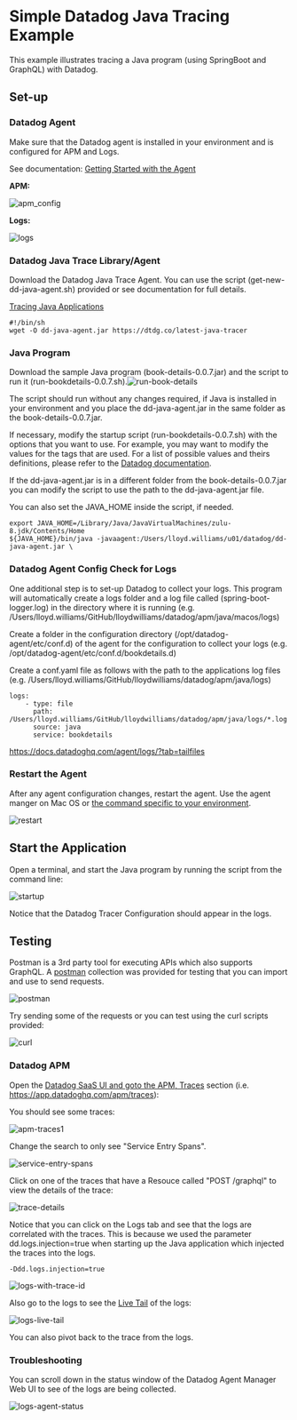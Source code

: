 # Simple Datadog Java Tracing Example 

This example illustrates tracing a Java program (using SpringBoot and GraphQL) with Datadog. 

## Set-up

### Datadog Agent

Make sure that the Datadog agent is installed in your environment and is configured for APM and Logs.

See documentation: [Getting Started with the Agent](https://docs.datadoghq.com/getting_started/agent/)

**APM:**

![apm_config](./images/apm_config.png)

**Logs:**

![logs](images/logs_config.png)

### Datadog Java Trace Library/Agent

Download the Datadog Java Trace Agent. You can use the script (get-new-dd-java-agent.sh) provided or see documentation for full details.

[Tracing Java Applications](https://docs.datadoghq.com/tracing/setup_overview/setup/java)

```
#!/bin/sh
wget -O dd-java-agent.jar https://dtdg.co/latest-java-tracer
```

### Java Program

Download the sample Java program (book-details-0.0.7.jar) and the script to run it (run-bookdetails-0.0.7.sh).![run-book-details](images/run-book-details.png)

The script should run without any changes required, if Java is installed in your environment and you place the dd-java-agent.jar in the same folder as the book-details-0.0.7.jar.  

If necessary, modify the startup script (run-bookdetails-0.0.7.sh) with the options that you want to use. For example, you may want to modify the values for the tags that are used. For a list of possible values and theirs definitions, please refer to the [Datadog documentation](https://docs.datadoghq.com/tracing/setup_overview/setup/java/?tab=otherenvironments#configuration). 

If the dd-java-agent.jar is in a different folder from the book-details-0.0.7.jar you can modify the script to use the path to the dd-java-agent.jar file.

You can also set the JAVA_HOME inside the script, if needed.

```
export JAVA_HOME=/Library/Java/JavaVirtualMachines/zulu-8.jdk/Contents/Home
${JAVA_HOME}/bin/java -javaagent:/Users/lloyd.williams/u01/datadog/dd-java-agent.jar \
```

### Datadog Agent Config Check for Logs

One additional step is to set-up Datadog to collect your logs. This program will automatically create a logs folder and a log file called (spring-boot-logger.log) in the directory where it is running (e.g. /Users/lloyd.williams/GitHub/lloydwilliams/datadog/apm/java/macos/logs)

Create a folder in the configuration directory (/opt/datadog-agent/etc/conf.d) of the agent for the configuration to collect your logs (e.g. /opt/datadog-agent/etc/conf.d/bookdetails.d)

Create a conf.yaml file as follows with the path to the applications log files (e.g. /Users/lloyd.williams/GitHub/lloydwilliams/datadog/apm/java/logs)

```
logs:
    - type: file
      path: /Users/lloyd.williams/GitHub/lloydwilliams/datadog/apm/java/logs/*.log
      source: java
      service: bookdetails
```

https://docs.datadoghq.com/agent/logs/?tab=tailfiles

### Restart the Agent

After any agent configuration changes, restart the agent. Use the agent manger on Mac OS or [the command specific to your environment](https://docs.datadoghq.com/agent/guide/agent-commands/?tab=agentv6v7#restart-the-agent). 

 

![restart](images/restart.png)





## Start the Application

Open a terminal, and start the Java program by running the script from the command line: 

![startup](images/startup.png)

Notice that the Datadog Tracer Configuration should appear in the logs. 

## Testing

Postman is a 3rd party tool for executing APIs which also supports GraphQL. A [postman](https://www.postman.com/) collection was provided for testing that you can import and use to send requests.

![postman](images/postman.png)

Try sending some of the requests or you can test using the curl scripts provided:

![curl](images/curl.png)

### Datadog APM

Open the [Datadog SaaS UI and goto the APM, Traces](https://app.datadoghq.com/apm/traces) section (i.e. https://app.datadoghq.com/apm/traces):

You should see some traces:

![apm-traces1](images/apm-traces1.png)

Change the search to only see "Service Entry Spans".

![service-entry-spans](images/service-entry-spans.png)

Click on one of the traces that have a Resouce called "POST /graphql" to view the details of the trace:

![trace-details](images/trace-details.png)

Notice that you can click on the Logs tab and see that the logs are correlated with the traces. This is because we used the parameter dd.logs.injection=true when starting up the Java application which injected the traces into the logs.

```
-Ddd.logs.injection=true
```

![logs-with-trace-id](images/logs-with-trace-id.png)

Also go to the logs to see the [Live Tail](https://app.datadoghq.com/logs/livetail) of the logs:

![logs-live-tail](images/logs-live-tail.png)

You can also pivot back to the trace from the logs. 

### Troubleshooting 

You can scroll down in the status window of the Datadog Agent Manager Web UI to see of the logs are being collected. 

![logs-agent-status](images/logs-agent-status.png)







